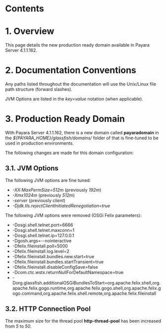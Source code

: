 # Contents

# 1. Overview

This page details the new production ready domain available in Payara Server 4.1.1.162.
# 2. Documentation Conventions

Any paths listed throughout the documentation will use the Unix/Linux file path structure (forward slashes).

JVM Options are listed in the *key=value* notation (when applicable).
# 3. Production Ready Domain

With Payara Server 4.1.1.162, there is a new domain called **payaradomain** in the *${PAYARA_HOME}/glassfish/domains/* folder of that is fine-tuned to be used in production environments.

The following changes are made for this domain configuration:
## 3.1. JVM Options

The following JVM options are fine tuned:

* *-XX:MaxPermSize=512m* (previously *192m*)
* *-Xmx1024m* (previously *512m*)
* *-server* (previously *client*)
* *-Djdk.tls.rejectClientInitiatedRenegotiation=true*

The following JVM options were removed (OSGi Felix parameters):

* -Dosgi.shell.telnet.port=6666
* -Dosgi.shell.telnet.maxconn=1
* -Dosgi.shell.telnet.ip=127.0.0.1
* -Dgosh.args=--nointeractive
* -Dfelix.fileinstall.poll=5000
* -Dfelix.fileinstall.log.level=2
* -Dfelix.fileinstall.bundles.new.start=true
* -Dfelix.fileinstall.bundles.startTransient=true
* -Dfelix.fileinstall.disableConfigSave=false
* -Dcom.ctc.wstx.returnNullForDefaultNamespace=true
* -Dorg.glassfish.additionalOSGiBundlesToStart=org.apache.felix.shell,org.apache.felix.gogo.runtime,org.apache.felix.gogo.shell,org.apache.felix.gogo.command,org.apache.felix.shell.remote,org.apache.felix.fileinstall

## 3.2. HTTP Connection Pool

The maximum size for the thread pool **http-thread-pool** has been increased from *5* to *50*.
